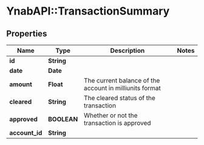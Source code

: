 # YnabAPI::TransactionSummary

## Properties
Name | Type | Description | Notes
------------ | ------------- | ------------- | -------------
**id** | **String** |  | 
**date** | **Date** |  | 
**amount** | **Float** | The current balance of the account in milliunits format | 
**cleared** | **String** | The cleared status of the transaction | 
**approved** | **BOOLEAN** | Whether or not the transaction is approved | 
**account_id** | **String** |  | 


